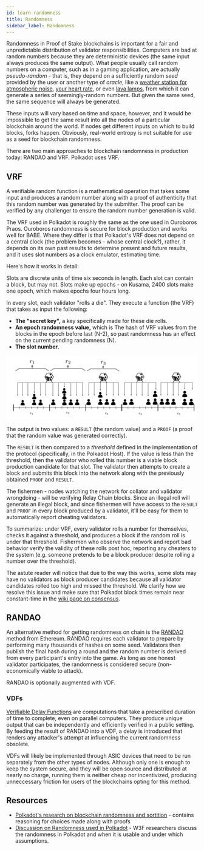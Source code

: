 ```yaml
---
id: learn-randomness
title: Randomness
sidebar_label: Randomness
---
```


Randomness in Proof of Stake blockchains is important for a fair and unpredictable distribution of
validator responsibilities. Computers are bad at random numbers because they are deterministic
devices (the same input always produces the same output). What people usually call random numbers on
a computer, such as in a gaming application, are actually _pseudo-random_ - that is, they depend on
a sufficiently random _seed_ provided by the user or another type of _oracle_, like a
[weather station for atmospheric noise](https://www.random.org/randomness/),
[your heart rate](https://mdpi.altmetric.com/details/47574324), or even
[lava lamps](https://en.wikipedia.org/wiki/Lavarand), from which it can generate a series of
seemingly-random numbers. But given the same seed, the same sequence will always be generated.

These inputs will vary based on time and space, however, and it would be impossible to get the same
result into all the nodes of a particular blockchain around the world. If nodes get different inputs
on which to build blocks, forks happen. Obviously, real-world entropy is not suitable for use as a
seed for blockchain randomness.

There are two main approaches to blockchain randomness in production today: RANDAO and VRF. Polkadot
uses VRF.

## VRF

A verifiable random function is a mathematical operation that takes some input and produces a random
number along with a proof of authenticity that this random number was generated by the submitter.
The proof can be verified by any challenger to ensure the random number generation is valid.

The VRF used in Polkadot is roughly the same as the one used in Ouroboros Praos. Ouroboros
randomness is secure for block production and works well for BABE. Where they differ is that
Polkadot's VRF does not depend on a central clock (the problem becomes - whose central clock?),
rather, it depends on its own past results to determine present and future results, and it uses slot
numbers as a clock emulator, estimating time.

Here's how it works in detail:

Slots are discrete units of time six seconds in length. Each slot can contain a block, but may not.
Slots make up epochs - on Kusama, 2400 slots make one epoch, which makes epochs four hours long.

In every slot, each validator "rolls a die". They execute a function (the VRF) that takes as input
the following:

- **The "secret key",** a key specifically made for these die rolls.
- **An epoch randomness value,** which is The hash of VRF values from the blocks in the epoch before
  last (N-2), so past randomness has an effect on the current pending randomness (N).
- **The slot number.**

![](assets/VRF_babe.png)

The output is two values: a `RESULT` (the random value) and a `PROOF` (a proof that the random value
was generated correctly).

The `RESULT` is then compared to a _threshold_ defined in the implementation of the protocol
(specifically, in the Polkadot Host). If the value is less than the threshold, then the validator
who rolled this number is a viable block production candidate for that slot. The validator then
attempts to create a block and submits this block into the network along with the previously
obtained `PROOF` and `RESULT`.

The fishermen - nodes watching the network for collator and validator wrongdoing - will be verifying
Relay Chain blocks. Since an illegal roll will generate an illegal block, and since fishermen will
have access to the `RESULT` and `PROOF` in every block produced by a validator, it'll be easy for
them to automatically report cheating validators.

To summarize: under VRF, every validator rolls a number for themselves, checks it against a
threshold, and produces a block if the random roll is under that threshold. Fishermen who observe
the network and report bad behavior verify the validity of these rolls post hoc, reporting any
cheaters to the system (e.g. someone pretends to be a block producer despite rolling a number over
the threshold).

The astute reader will notice that due to the way this works, some slots may have no validators as
block producer candidates because all validator candidates rolled too high and missed the threshold.
We clarify how we resolve this issue and make sure that Polkadot block times remain near
constant-time in the [wiki page on consensus](learn-consensus).

## RANDAO

An alternative method for getting randomness on chain is the
[RANDAO](https://github.com/randao/randao) method from Ethereum. RANDAO requires each validator to
prepare by performing many thousands of hashes on some seed. Validators then publish the final hash
during a round and the random number is derived from every participant's entry into the game. As
long as one honest validator participates, the randomness is considered secure (non-economically
viable to attack).

RANDAO is optionally augmented with VDF.

### VDFs

[Verifiable Delay Functions](https://vdfresearch.org/) are computations that take a prescribed
duration of time to complete, even on parallel computers. They produce unique output that can be
independently and efficiently verified in a public setting. By feeding the result of RANDAO into a
VDF, a delay is introduced that renders any attacker's attempt at influencing the current randomness
obsolete.

VDFs will likely be implemented through ASIC devices that need to be run separately from the other
types of nodes. Although only one is enough to keep the system secure, and they will be open source
and distributed at nearly no charge, running them is neither cheap nor incentivized, producing
unneccessary friction for users of the blockchains opting for this method.

## Resources

- [Polkadot's research on blockchain randomness and sortition](https://research.web3.foundation/en/latest/polkadot/BABE/Babe.html) -
  contains reasoning for choices made along with proofs
- [Discussion on Randomness used in Polkadot](https://github.com/paritytech/ink/issues/57) - W3F
  researchers discuss the randomness in Polkadot and when it is usable and under which assumptions.
